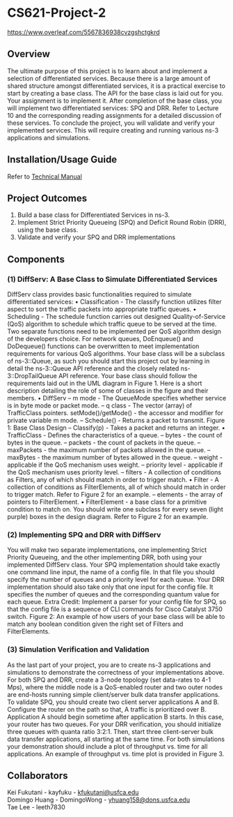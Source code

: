 # CS621-Project-2
https://www.overleaf.com/5567836938cvzgshctgkrd

## Overview
The ultimate purpose of this project is to learn about and implement a selection of differentiated services. Because
there is a large amount of shared structure amongst differentiated services, it is a practical exercise to start by
creating a base class. The API for the base class is laid out for you. Your assignment is to implement it.
After completion of the base class, you will implement two differentiated services: SPQ and DRR. Refer to Lecture
10 and the corresponding reading assignments for a detailed discussion of these services. To conclude the project, you
will validate and verify your implemented services. This will require creating and running various ns-3 applications
and simulations.

## Installation/Usage Guide
Refer to [Technical Manual](Technical_Manual.md)

## Project Outcomes
1. Build a base class for Differentiated Services in ns-3.
2. Implement Strict Priority Queueing (SPQ) and Deficit Round Robin (DRR), using the base class.
3. Validate and verify your SPQ and DRR implementations
## Components
### (1) DiffServ: A Base Class to Simulate Differentiated Services
DiffServ class provides basic functionalities required to simulate differentiated services:
• Classification - The classify function utilizes filter aspect to sort the traffic packets into appropriate traffic
queues.
• Scheduling - The schedule function carries out designed Quality-of-Service (QoS) algorithm to schedule which
traffic queue to be served at the time.
Two separate functions need to be implemented per QoS algorithm design of the developers choice. For network
queues, DoEnqueue() and DoDequeue() functions can be overwritten to meet implementation requirements for
various QoS algorithms.
Your base class will be a subclass of ns-3::Queue, as such you should start this project out by learning in detail
the ns-3::Queue API reference and the closely related ns-3::DropTailQueue API reference.
Your base class should follow the requirements laid out in the UML diagram in Figure 1.
Here is a short description detailing the role of some of classes in the figure and their members.
• DiffServ
– m mode - The QueueMode specifies whether service is in byte mode or packet mode.
– q class - The vector (array) of TrafficClass pointers. setMode()/getMode() - the accessor and modifier
for private variable m mode.
– Schedule() - Returns a packet to transmit.
Figure 1: Base Class Design
– Classify(p) - Takes a packet and returns an integer.
• TrafficClass - Defines the characteristics of a queue.
– bytes - the count of bytes in the queue.
– packets - the count of packets in the queue.
– maxPackets - the maximum number of packets allowed in the queue.
– maxBytes - the maximum number of bytes allowed in the queue.
– weight - applicable if the QoS mechanism uses weight.
– priority level - applicable if the QoS mechanism uses priority level.
– filters - A collection of conditions as Filters, any of which should match in order to trigger match.
• Filter - A collection of conditions as FilterElements, all of which should match in order to trigger match.
Refer to Figure 2 for an example.
– elements - the array of pointers to FilterElement.
• FilterElement - a base class for a primitive condition to match on. You should write one subclass for every
seven (light purple) boxes in the design diagram. Refer to Figure 2 for an example.
### (2) Implementing SPQ and DRR with DiffServ
You will make two separate implementations, one implementing Strict Priority Queueing, and the other implementing DRR, both using your implemented DiffServ class.
Your SPQ implementation should take exactly one command line input, the name of a config file. In that file you
should specify the number of queues and a priority level for each queue.
Your DRR implementation should also take only that one input for the config file. It specifies the number of queues
and the corresponding quantum value for each queue.
Extra Credit: Implement a parser for your config file for SPQ, so that the config file is a sequence of CLI commands
for Cisco Catalyst 3750 switch.
Figure 2: An example of how users of your base class will be able to match any boolean condition given the right
set of Filters and FilterElements.
### (3) Simulation Verification and Validation
As the last part of your project, you are to create ns-3 applications and simulations to demonstrate the correctness
of your implementations above. For both SPQ and DRR, create a 3-node topology (set data-rates to 4-1 Mps),
where the middle node is a QoS-enabled router and two outer nodes are end-hosts running simple client/server
bulk data transfer applications.
To validate SPQ, you should create two client server applications A and B. Configure the router on the path so
that, A traffic is prioritized over B. Application A should begin sometime after application B starts. In this case,
your router has two queues.
For your DRR verification, you should initialize three queues with quanta ratio 3:2:1. Then, start three client-server
bulk data transfer applications, all starting at the same time.
For both simulations your demonstration should include a plot of throughput vs. time for all applications. An
example of throughput vs. time plot is provided in Figure 3.
## Collaborators 
Kei Fukutani - kayfuku - kfukutani@usfca.edu   
Domingo Huang - DomingoWong - yhuang158@dons.usfca.edu  
Tae Lee - leeth7830  


